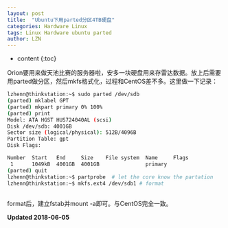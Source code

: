 ```yaml
---
layout: post
title:  "Ubuntu下用parted分区4TB硬盘"
categories: Hardware Linux
tags: Linux Hardware ubuntu parted
author: LZN
---
```


* content
{:toc}

Orion要用来做天池比赛的服务器啦，安多一块硬盘用来存雷达数据。放上后需要用parted做分区，然后mkfs格式化，过程和CentOS差不多。这里做一下记录：


``` bash 
lzhenn@thinkstation:~$ sudo parted /dev/sdb
(parted) mklabel GPT                                                      
(parted) mkpart primary 0% 100%                                           
(parted) print                                                            
Model: ATA HGST HUS724040AL (scsi)
Disk /dev/sdb: 4001GB
Sector size (logical/physical): 512B/4096B
Partition Table: gpt
Disk Flags: 

Number  Start   End     Size    File system  Name     Flags
 1      1049kB  4001GB  4001GB               primary
(parted) quit
lzhenn@thinkstation:~$ partprobe  # let the core know the partation
lzhenn@thinkstation:~$ mkfs.ext4 /dev/sdb1 # format
                     
```
format后，建立fstab并mount -a即可。与CentOS完全一致。

**Updated 2018-06-05**

